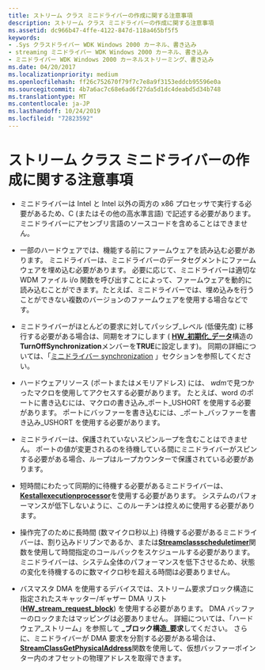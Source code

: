 ```yaml
---
title: ストリーム クラス ミニドライバーの作成に関する注意事項
description: ストリーム クラス ミニドライバーの作成に関する注意事項
ms.assetid: dc966b47-4ffe-4122-847d-118a465bf5f5
keywords:
- .Sys クラスドライバー WDK Windows 2000 カーネル、書き込み
- streaming ミニドライバー WDK Windows 2000 カーネル、書き込み
- ミニドライバー WDK Windows 2000 カーネルストリーミング、書き込み
ms.date: 04/20/2017
ms.localizationpriority: medium
ms.openlocfilehash: ff26c752670f79f7c7e8a9f3153eddcb95596e0a
ms.sourcegitcommit: 4b7a6ac7c68e6ad6f27da5d1dc4deabd5d34b748
ms.translationtype: MT
ms.contentlocale: ja-JP
ms.lasthandoff: 10/24/2019
ms.locfileid: "72823592"
---
```

# <a name="notes-on-writing-stream-class-minidrivers"></a>ストリーム クラス ミニドライバーの作成に関する注意事項





-   ミニドライバーは Intel と Intel 以外の両方の x86 プロセッサで実行する必要があるため、C (またはその他の高水準言語) で記述する必要があります。 ミニドライバーにアセンブリ言語のソースコードを含めることはできません。

-   一部のハードウェアでは、機能する前にファームウェアを読み込む必要があります。 ミニドライバーは、ミニドライバーのデータセグメントにファームウェアを埋め込む必要があります。 必要に応じて、ミニドライバーは適切な WDM ファイル i/o 関数を呼び出すことによって、ファームウェアを動的に読み込むことができます。たとえば、ミニドライバーでは、埋め込みを行うことができない複数のバージョンのファームウェアを使用する場合などです。

-   ミニドライバーがほとんどの要求に対してパッシブ\_レベル (低優先度) に移行する必要がある場合は、同期をオフにします ( [**HW\_初期化\_データ**](https://docs.microsoft.com/windows-hardware/drivers/ddi/strmini/ns-strmini-_hw_initialization_data)構造の**TurnOffSynchronization**メンバーを**TRUE**に設定します)。 同期の詳細については、「[ミニドライバー synchronization](minidriver-synchronization.md) 」セクションを参照してください。

-   ハードウェアリソース (ポートまたはメモリアドレス) には、 *wdm*で見つかったマクロを使用してアクセスする必要があります。 たとえば、word のポートに書き込むには、マクロの書き込み\_ポート\_USHORT を使用する必要があります。 ポートにバッファーを書き込むには、\_ポート\_バッファーを書き込み\_USHORT を使用する必要があります。

-   ミニドライバーは、保護されていないスピンループを含むことはできません。 ポートの値が変更されるのを待機している間にミニドライバーがスピンする必要がある場合、ループはループカウンターで保護されている必要があります。

-   短時間にわたって同期的に待機する必要があるミニドライバーは、 [**Kestallexecutionprocessor**](https://docs.microsoft.com/windows-hardware/drivers/ddi/ntifs/nf-ntifs-kestallexecutionprocessor)を使用する必要があります。 システムのパフォーマンスが低下しないように、このルーチンは控えめに使用する必要があります。

-   操作完了のために長時間 (数マイクロ秒以上) 待機する必要があるミニドライバーは、割り込みドリブンであるか、または[**Streamclassscheduletimer**](https://docs.microsoft.com/windows-hardware/drivers/ddi/strmini/nf-strmini-streamclassscheduletimer)関数を使用して時間指定のコールバックをスケジュールする必要があります。 ミニドライバーは、システム全体のパフォーマンスを低下させるため、状態の変化を待機するのに数マイクロ秒を超える時間は必要ありません。

-   バスマスタ DMA を使用するデバイスでは、ストリーム要求ブロック構造に指定されたスキャッター/ギャザー DMA リスト ([**HW\_stream\_request\_block**](https://docs.microsoft.com/windows-hardware/drivers/ddi/strmini/ns-strmini-_hw_stream_request_block)) を使用する必要があります。 DMA バッファーのロックまたはマッピングは必要ありません。 詳細については、「ハードウェア\_ストリーム」を参照して **\_ブロック構造\_要求**してください。 さらに、ミニドライバーが DMA 要求を分割する必要がある場合は、 [**StreamClassGetPhysicalAddress**](https://docs.microsoft.com/windows-hardware/drivers/ddi/strmini/nf-strmini-streamclassgetphysicaladdress)関数を使用して、仮想バッファーポインター内のオフセットの物理アドレスを取得できます。

 

 




